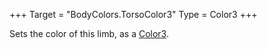 +++
Target = "BodyColors.TorsoColor3"
Type = Color3
+++

Sets the color of this limb, as a [Color3](https://developer.roblox.com/api-reference/datatype/Color3).